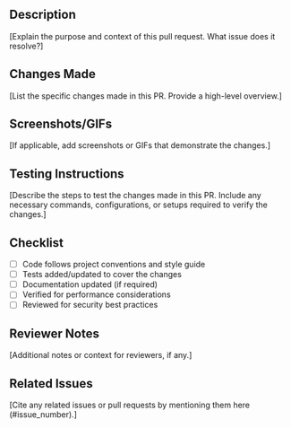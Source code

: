 ## Description

[Explain the purpose and context of this pull request. What issue does it resolve?]

## Changes Made

[List the specific changes made in this PR. Provide a high-level overview.]

## Screenshots/GIFs

[If applicable, add screenshots or GIFs that demonstrate the changes.]

## Testing Instructions

[Describe the steps to test the changes made in this PR. Include any necessary commands, configurations, or setups required to verify the changes.]

## Checklist

- [ ] Code follows project conventions and style guide
- [ ] Tests added/updated to cover the changes
- [ ] Documentation updated (if required)
- [ ] Verified for performance considerations
- [ ] Reviewed for security best practices

## Reviewer Notes

[Additional notes or context for reviewers, if any.]

## Related Issues

[Cite any related issues or pull requests by mentioning them here (#issue_number).]

